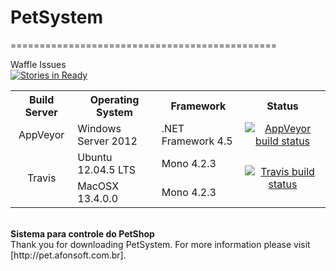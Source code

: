 # PetSystem
==============================================

Waffle Issues<br/>[![Stories in Ready](https://badge.waffle.io/afonsoft/PetSystem.svg?label=ready&title=Ready)](http://waffle.io/afonsoft/PetSystem)
<br/>
<table>
  <tr>
    <th style="text-align:center">Build Server</th>
    <th>Operating System</th>
    <th>Framework</th>
    <th style="text-align:center">Status</th>
  </tr>
  <tr>
    <td style="text-align:center">AppVeyor</td>
    <td>Windows Server 2012</td>
    <td>.NET Framework 4.5</td>
    <td style="text-align:center">
	<a href="https://ci.appveyor.com/project/afonsoft/petsystem/branch/master"><img src="https://ci.appveyor.com/api/projects/status/ndda987gdr939cve/branch/master?svg=true" alt="AppVeyor build status" /></a>
	</td>
  </tr>
  <tr>
    <td style="text-align:center" rowspan="2">Travis</td>
    <td>Ubuntu 12.04.5 LTS</td>
    <td>Mono 4.2.3</td>
    <td style="text-align:center" rowspan="2">
    <a href="https://travis-ci.org/afonsoft/PetSystem"><img src="https://travis-ci.org/afonsoft/PetSystem.svg?branch=master" alt="Travis build status" /></a></td>
  </tr>
  <tr>
    <td>MacOSX 13.4.0.0</td>
    <td>Mono 4.2.3</td>
  </tr>
</table>
<br/>
<b>Sistema para controle do PetShop</b>
<br/>
Thank you for downloading PetSystem. For more information please visit [http://pet.afonsoft.com.br].


